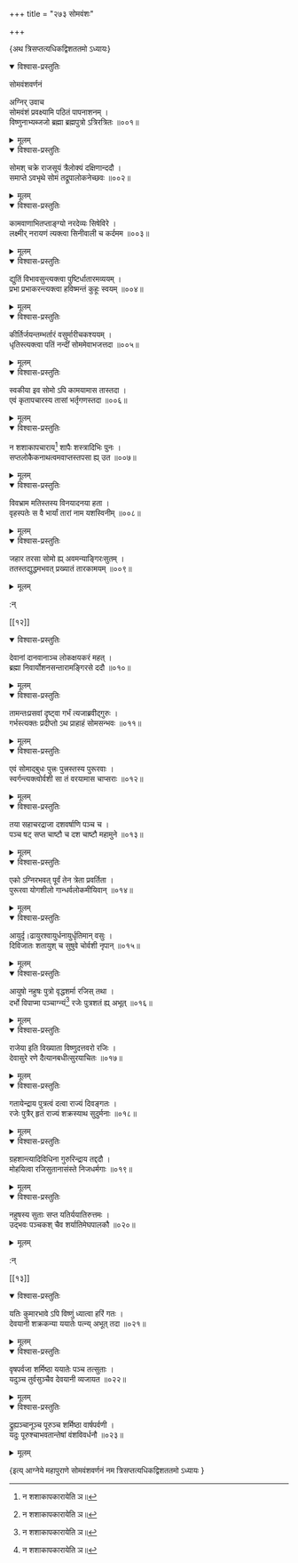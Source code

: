 +++
title = "२७३ सोमवंशः"

+++

\{अथ त्रिसप्तत्यधिकद्विशततमो ऽध्यायः\}


<details open><summary>विश्वास-प्रस्तुतिः</summary>

सोमवंशवर्णनं

अग्निर् उवाच  
सोमवंशं प्रवक्ष्यामि पठितं पापनाशनम्   ।  
विष्णुनाभ्यब्जजो ब्रह्मा ब्रह्मपुत्रो ऽत्रिरत्रितः ॥००१॥
</details>

<details><summary>मूलम्</summary>

सोमवंशवर्णनं

अग्निर् उवाच  
सोमवंशं प्रवक्ष्यामि पठितं पापनाशनम्   ।  
विष्णुनाभ्यब्जजो ब्रह्मा ब्रह्मपुत्रो ऽत्रिरत्रितः ॥००१॥
</details>  

<details open><summary>विश्वास-प्रस्तुतिः</summary>

सोमश् चक्रे राजसूयं त्रैलोक्यं दक्षिणान्ददौ   ।  
समाप्ते ऽवभृथे सोमं तद्रूपालोकनेच्छवः ॥००२॥
</details>

<details><summary>मूलम्</summary>

सोमश् चक्रे राजसूयं त्रैलोक्यं दक्षिणान्ददौ   ।  
समाप्ते ऽवभृथे सोमं तद्रूपालोकनेच्छवः ॥००२॥
</details>  

<details open><summary>विश्वास-प्रस्तुतिः</summary>

कामवाणाभितप्ताङ्ग्यो नरदेव्यः सिषेविरे ।  
लक्ष्मीर् नरायणं त्यक्त्वा सिनीवाली च कर्दमम   ॥००३॥
</details>

<details><summary>मूलम्</summary>

कामवाणाभितप्ताङ्ग्यो नरदेव्यः सिषेविरे ।  
लक्ष्मीर् नरायणं त्यक्त्वा सिनीवाली च कर्दमम   ॥००३॥
</details>  

<details open><summary>विश्वास-प्रस्तुतिः</summary>

द्युतिं विभावसुन्त्यक्त्वा पुष्टिर्धातारमव्ययम् ।  
प्रभा प्रभाकरन्त्यक्त्वा हविष्मन्तं कुहूः स्वयम्   ॥००४॥
</details>

<details><summary>मूलम्</summary>

द्युतिं विभावसुन्त्यक्त्वा पुष्टिर्धातारमव्ययम् ।  
प्रभा प्रभाकरन्त्यक्त्वा हविष्मन्तं कुहूः स्वयम्   ॥००४॥
</details>  

<details open><summary>विश्वास-प्रस्तुतिः</summary>

कीर्तिर्जयन्तम्भर्तारं वसुर्मारीचकश्ययम् ।  
धृतिस्त्यक्त्वा पतिं नन्दीं सोममेवाभजत्तदा ॥००५॥
</details>

<details><summary>मूलम्</summary>

कीर्तिर्जयन्तम्भर्तारं वसुर्मारीचकश्ययम् ।  
धृतिस्त्यक्त्वा पतिं नन्दीं सोममेवाभजत्तदा ॥००५॥
</details>  

<details open><summary>विश्वास-प्रस्तुतिः</summary>

स्वकीया इव सोमो ऽपि कामयामास तास्तदा ।  
एवं कृतापचारस्य तासां भर्तृगणस्तदा ॥००६॥
</details>

<details><summary>मूलम्</summary>

स्वकीया इव सोमो ऽपि कामयामास तास्तदा ।  
एवं कृतापचारस्य तासां भर्तृगणस्तदा ॥००६॥
</details>  

<details open><summary>विश्वास-प्रस्तुतिः</summary>

न शशाकापचाराय[^१] शापैः शस्त्रादिभिः पुनः   ।  
सप्तलोकैकनाथत्वमवाप्तस्तपसा ह्य् उत ॥००७॥
</details>

<details><summary>मूलम्</summary>

न शशाकापचाराय[^१] शापैः शस्त्रादिभिः पुनः   ।  
सप्तलोकैकनाथत्वमवाप्तस्तपसा ह्य् उत ॥००७॥
</details>  

<details open><summary>विश्वास-प्रस्तुतिः</summary>

विवभ्राम मतिस्तस्य विनयादनया हता ।  
वृहस्पतेः स वै भार्यां तारां नाम यशस्विनीम्   ॥००८॥
</details>

<details><summary>मूलम्</summary>

विवभ्राम मतिस्तस्य विनयादनया हता ।  
वृहस्पतेः स वै भार्यां तारां नाम यशस्विनीम्   ॥००८॥
</details>  

<details open><summary>विश्वास-प्रस्तुतिः</summary>

जहार तरसा सोमो ह्य् अवमन्याङ्गिरःसुतम् ।  
ततस्तद्युद्धमभवत् प्रख्यातं तारकामयम् ॥००९॥
</details>

<details><summary>मूलम्</summary>

जहार तरसा सोमो ह्य् अवमन्याङ्गिरःसुतम् ।  
ततस्तद्युद्धमभवत् प्रख्यातं तारकामयम् ॥००९॥
</details>  
    
:न्  
    
[^१]: न शशाकापकारायेति ञ॥  

[[१२]]
    

<details open><summary>विश्वास-प्रस्तुतिः</summary>

देवानां दानवानाञ्च लोकक्षयकरं महत् ।  
ब्रह्मा निवार्योशनसन्तारामङ्गिरसे ददौ ॥०१०॥
</details>

<details><summary>मूलम्</summary>

देवानां दानवानाञ्च लोकक्षयकरं महत् ।  
ब्रह्मा निवार्योशनसन्तारामङ्गिरसे ददौ ॥०१०॥
</details>  

<details open><summary>विश्वास-प्रस्तुतिः</summary>

तामन्तःप्रसवां दृष्ट्वा गर्भं त्यजाब्रवीद्गुरुः   ।  
गर्भस्त्यक्तः प्रदीप्तो ऽथ प्राहाहं सोमसन्भवः   ॥०११॥
</details>

<details><summary>मूलम्</summary>

तामन्तःप्रसवां दृष्ट्वा गर्भं त्यजाब्रवीद्गुरुः   ।  
गर्भस्त्यक्तः प्रदीप्तो ऽथ प्राहाहं सोमसन्भवः   ॥०११॥
</details>  

<details open><summary>विश्वास-प्रस्तुतिः</summary>

एवं सोमाद्बुधः पुत्त्रः पुत्त्रस्तस्य पुरूरवाः   ।  
स्वर्गन्त्यक्त्वोर्वशी सा तं वरयामास चाप्सराः   ॥०१२॥
</details>

<details><summary>मूलम्</summary>

एवं सोमाद्बुधः पुत्त्रः पुत्त्रस्तस्य पुरूरवाः   ।  
स्वर्गन्त्यक्त्वोर्वशी सा तं वरयामास चाप्सराः   ॥०१२॥
</details>  

<details open><summary>विश्वास-प्रस्तुतिः</summary>

तया सहाचरद्राजा दशवर्षाणि पञ्च च ।  
पञ्च षट् सप्त चाष्टौ च दश चाष्टौ महामुने   ॥०१३॥
</details>

<details><summary>मूलम्</summary>

तया सहाचरद्राजा दशवर्षाणि पञ्च च ।  
पञ्च षट् सप्त चाष्टौ च दश चाष्टौ महामुने   ॥०१३॥
</details>  

<details open><summary>विश्वास-प्रस्तुतिः</summary>

एको ऽग्निरभवत् पूर्वं तेन त्रेता प्रवर्तिता ।  
पुरूरवा योगशीलो गान्धर्वलोकमीयिवान् ॥०१४॥
</details>

<details><summary>मूलम्</summary>

एको ऽग्निरभवत् पूर्वं तेन त्रेता प्रवर्तिता ।  
पुरूरवा योगशीलो गान्धर्वलोकमीयिवान् ॥०१४॥
</details>  

<details open><summary>विश्वास-प्रस्तुतिः</summary>

आयुर्दृ।ढायुरश्वायुर्धनायुर्धृतिमान् वसुः   ।  
दिविजातः शतायुश् च सुषुवे चोर्वशी नृपान् ॥०१५॥
</details>

<details><summary>मूलम्</summary>

आयुर्दृ।ढायुरश्वायुर्धनायुर्धृतिमान् वसुः   ।  
दिविजातः शतायुश् च सुषुवे चोर्वशी नृपान् ॥०१५॥
</details>  

<details open><summary>विश्वास-प्रस्तुतिः</summary>

आयुषो नहुषः पुत्रो वृद्धशर्मा रजिस् तथा ।  
दर्भो विपाप्मा पञ्चाग्न्यं[^१] रजेः पुत्रशतं ह्य् अभूत्   ॥०१६॥
</details>

<details><summary>मूलम्</summary>

आयुषो नहुषः पुत्रो वृद्धशर्मा रजिस् तथा ।  
दर्भो विपाप्मा पञ्चाग्न्यं[^१] रजेः पुत्रशतं ह्य् अभूत्   ॥०१६॥
</details>  

<details open><summary>विश्वास-प्रस्तुतिः</summary>

राजेया इति विख्याता विष्णुदत्तवरो रजिः ।  
देवासुरे रणे दैत्यानबधीत्सुरयाचितः ॥०१७॥
</details>

<details><summary>मूलम्</summary>

राजेया इति विख्याता विष्णुदत्तवरो रजिः ।  
देवासुरे रणे दैत्यानबधीत्सुरयाचितः ॥०१७॥
</details>  

<details open><summary>विश्वास-प्रस्तुतिः</summary>

गतायेन्द्राय पुत्रत्वं दत्वा राज्यं दिवङ्गतः ।  
रजेः पुत्रैर् हृतं राज्यं शक्रस्याथ सुदुर्मनाः   ॥०१८॥
</details>

<details><summary>मूलम्</summary>

गतायेन्द्राय पुत्रत्वं दत्वा राज्यं दिवङ्गतः ।  
रजेः पुत्रैर् हृतं राज्यं शक्रस्याथ सुदुर्मनाः   ॥०१८॥
</details>  

<details open><summary>विश्वास-प्रस्तुतिः</summary>

ग्रहशान्त्यादिविधिना गुरुरिन्द्राय तद्ददौ ।  
मोहयित्वा रजिसुतानासंस्ते निजधर्मगाः ॥०१९॥
</details>

<details><summary>मूलम्</summary>

ग्रहशान्त्यादिविधिना गुरुरिन्द्राय तद्ददौ ।  
मोहयित्वा रजिसुतानासंस्ते निजधर्मगाः ॥०१९॥
</details>  

<details open><summary>विश्वास-प्रस्तुतिः</summary>

नहुषस्य सुताः सप्त यतिर्ययातिरुत्तमः ।  
उद्भवः पञ्चकश् चैव शर्यातिमेघपालकौ ॥०२०॥
</details>

<details><summary>मूलम्</summary>

नहुषस्य सुताः सप्त यतिर्ययातिरुत्तमः ।  
उद्भवः पञ्चकश् चैव शर्यातिमेघपालकौ ॥०२०॥
</details>  
    
:न्  
    
[^१]: पञ्चाग्न्या इति ज॥ । पञ्चाग्न्यमिति ञ॥  

[[१३]]
    

<details open><summary>विश्वास-प्रस्तुतिः</summary>

यतिः कुमारभावे ऽपि विष्णुं ध्यात्वा हरिं गतः   ।  
देवयानी शक्रकन्या ययातेः पत्न्य् अभूत् तदा ॥०२१॥
</details>

<details><summary>मूलम्</summary>

यतिः कुमारभावे ऽपि विष्णुं ध्यात्वा हरिं गतः   ।  
देवयानी शक्रकन्या ययातेः पत्न्य् अभूत् तदा ॥०२१॥
</details>  

<details open><summary>विश्वास-प्रस्तुतिः</summary>

वृषपर्वजा शर्मिष्ठा ययातेः पञ्च तत्सुताः   ।  
यदुञ्च तुर्वसुञ्चैव देवयानी व्यजायत ॥०२२॥
</details>

<details><summary>मूलम्</summary>

वृषपर्वजा शर्मिष्ठा ययातेः पञ्च तत्सुताः   ।  
यदुञ्च तुर्वसुञ्चैव देवयानी व्यजायत ॥०२२॥
</details>  

<details open><summary>विश्वास-प्रस्तुतिः</summary>

द्रुह्यञ्चानूञ्च पूरुञ्च शर्मिष्ठा वार्षपर्वणी   ।  
यदुः पूरुश्चाभवतान्तेषां वंशविवर्धनौ   ॥०२३॥
</details>

<details><summary>मूलम्</summary>

द्रुह्यञ्चानूञ्च पूरुञ्च शर्मिष्ठा वार्षपर्वणी   ।  
यदुः पूरुश्चाभवतान्तेषां वंशविवर्धनौ   ॥०२३॥
</details>

\{इत्य् आग्नेये महापुराणे सोमवंशवर्णनं नम त्रिसप्तत्यधिकद्विशततमो ऽध्यायः  }
    